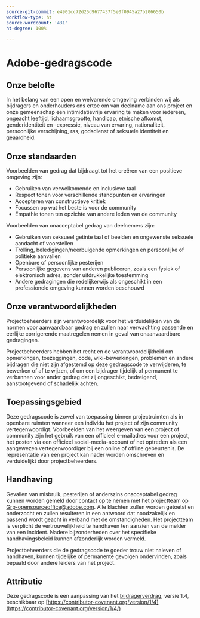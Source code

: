 ```yaml
---
source-git-commit: e4901cc72d25d9677437f5e0f0945a27b206650b
workflow-type: ht
source-wordcount: '431'
ht-degree: 100%

---
```

# Adobe-gedragscode

## Onze belofte

In het belang van een open en welvarende omgeving verbinden wij als bijdragers en onderhouders ons ertoe om van deelname aan ons project en onze gemeenschap een intimidatievrije ervaring te maken voor iedereen, ongeacht leeftijd, lichaamsgrootte, handicap, etnische afkomst, genderidentiteit en -expressie, niveau van ervaring, nationaliteit, persoonlijke verschijning, ras, godsdienst of seksuele identiteit en geaardheid.

## Onze standaarden

Voorbeelden van gedrag dat bijdraagt tot het creëren van een positieve omgeving zijn:

* Gebruiken van verwelkomende en inclusieve taal
* Respect tonen voor verschillende standpunten en ervaringen
* Accepteren van constructieve kritiek
* Focussen op wat het beste is voor de community
* Empathie tonen ten opzichte van andere leden van de community

Voorbeelden van onacceptabel gedrag van deelnemers zijn:

* Gebruiken van seksueel getinte taal of beelden en ongewenste seksuele aandacht of voorstellen
* Trolling, beledigingen/neerbuigende opmerkingen en persoonlijke of politieke aanvallen
* Openbare of persoonlijke pesterijen
* Persoonlijke gegevens van anderen publiceren, zoals een fysiek of elektronisch adres, zonder uitdrukkelijke toestemming
* Andere gedragingen die redelijkerwijs als ongeschikt in een professionele omgeving kunnen worden beschouwd

## Onze verantwoordelijkheden

Projectbeheerders zijn verantwoordelijk voor het verduidelijken van de normen voor aanvaardbaar gedrag en zullen naar verwachting passende en eerlijke corrigerende maatregelen nemen in geval van onaanvaardbare gedragingen.

Projectbeheerders hebben het recht en de verantwoordelijkheid om opmerkingen, toezeggingen, code, wiki-bewerkingen, problemen en andere bijdragen die niet zijn afgestemd op deze gedragscode te verwijderen, te bewerken of af te wijzen, of om een bijdrager tijdelijk of permanent te verbannen voor ander gedrag dat zij ongeschikt, bedreigend, aanstootgevend of schadelijk achten.

## Toepassingsgebied

Deze gedragscode is zowel van toepassing binnen projectruimten als in openbare ruimten wanneer een individu het project of zijn community vertegenwoordigt. Voorbeelden van het weergeven van een project of community zijn het gebruik van een officieel e-mailadres voor een project, het posten via een officieel social-media-account of het optreden als een aangewezen vertegenwoordiger bij een online of offline gebeurtenis. De representatie van een project kan nader worden omschreven en verduidelijkt door projectbeheerders.

## Handhaving

Gevallen van misbruik, pesterijen of anderszins onacceptabel gedrag kunnen worden gemeld door contact op te nemen met het projectteam op Grp-opensourceoffice@adobe.com. Alle klachten zullen worden getoetst en onderzocht en zullen resulteren in een antwoord dat noodzakelijk en passend wordt geacht in verband met de omstandigheden. Het projectteam is verplicht de vertrouwelijkheid te handhaven ten aanzien van de melder van een incident.
Nadere bijzonderheden over het specifieke handhavingsbeleid kunnen afzonderlijk worden vermeld.

Projectbeheerders die de gedragscode te goeder trouw niet naleven of handhaven, kunnen tijdelijke of permanente gevolgen ondervinden, zoals bepaald door andere leiders van het project.

## Attributie

Deze gedragscode is een aanpassing van het [bijdragerverdrag](https://contributor-covenant.org), versie 1.4, beschikbaar op [https://contributor-covenant.org/version/1/4](https://contributor-covenant.org/version/1/4/)

